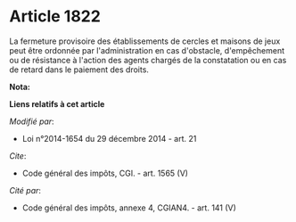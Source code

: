 # Article 1822

La fermeture provisoire des établissements de cercles et maisons de jeux peut être ordonnée par l'administration en cas
d'obstacle, d'empêchement ou de résistance à l'action des agents chargés de la constatation ou en cas de retard dans le
paiement des droits.

**Nota:**



**Liens relatifs à cet article**

_Modifié par_:

  - Loi n°2014-1654 du 29 décembre 2014 - art. 21

_Cite_:

  - Code général des impôts, CGI. - art. 1565 (V)

_Cité par_:

  - Code général des impôts, annexe 4, CGIAN4. - art. 141 (V)
